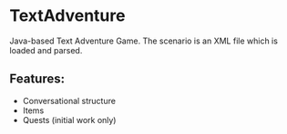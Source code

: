 TextAdventure
=============

Java-based Text Adventure Game.
The scenario is an XML file which is loaded and parsed.

Features:
----------

* Conversational structure
* Items
* Quests (initial work only)


